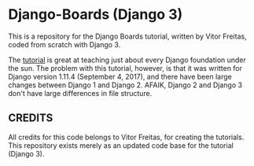 # Django-Boards (Django 3)
This is a repository for the Django Boards tutorial, written by Vitor Freitas, coded from scratch with Django 3.

The [tutorial](https://simpleisbetterthancomplex.com/series/2017/09/04/a-complete-beginners-guide-to-django-part-1.html) 
is great at teaching just about every Django foundation under the sun. The problem with this tutorial, however, is that 
it was written for Django version 1.11.4 (September 4, 2017), and there have been large changes between Django 1 and 
Django 2. AFAIK, Django 2 and Django 3 don't have large differences in file structure.

## CREDITS
All credits for this code belongs to Vitor Freitas, for creating the tutorials. 
This repository exists merely as an updated code base for the tutorial (Django 3).
